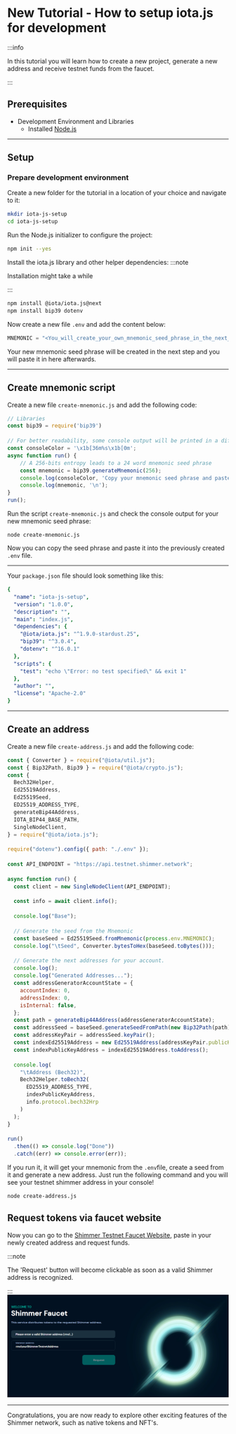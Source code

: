 # New Tutorial - How to setup iota.js for development

:::info

In this tutorial you will learn how to create a new project, generate a new address and receive testnet funds from the faucet.

:::


## Prerequisites

- Development Environment and Libraries
  - Installed [Node.js](https://nodejs.org/en/)

***

## Setup

### Prepare development environment

Create a new folder for the tutorial in a location of your choice and navigate to it:

```bash
mkdir iota-js-setup
cd iota-js-setup
```

Run the Node.js initializer to configure the project:

```bash
npm init --yes
```


Install the iota.js library and other helper dependencies:
:::note

Installation might take a while

:::
```bash
npm install @iota/iota.js@next
npm install bip39 dotenv
```


Now create a new file `.env` and add the content below:

```javascript
MNEMONIC = "<You_will_create_your_own_mnemonic_seed_phrase_in_the_next_step_and_paste_it_in_here>"
```

Your new mnemonic seed phrase will be created in the next step and you will paste it in here afterwards.

***


## Create mnemonic script

Create a new file `create-mnemonic.js` and add the following code:

```javascript
// Libraries
const bip39 = require('bip39')
 
// For better readability, some console output will be printed in a different color
const consoleColor = '\x1b[36m%s\x1b[0m';
async function run() {
	// A 256-bits entropy leads to a 24 word mnemonic seed phrase
	const mnemonic = bip39.generateMnemonic(256);
	console.log(consoleColor, 'Copy your mnemonic seed phrase and paste it into the .env file:');
	console.log(mnemonic, '\n');
}
run();
```

Run the script `create-mnemonic.js` and check the console output for your new mnemonic seed phrase:
```console
node create-mnemonic.js
```
Now you can copy the seed phrase and paste it into the previously created `.env` file.

***

Your `package.json` file should look something like this:

```yaml
{
  "name": "iota-js-setup",
  "version": "1.0.0",
  "description": "",
  "main": "index.js",
  "dependencies": {
    "@iota/iota.js": "^1.9.0-stardust.25",
    "bip39": "^3.0.4",
    "dotenv": "^16.0.1"
  },
  "scripts": {
    "test": "echo \"Error: no test specified\" && exit 1"
  },
  "author": "",
  "license": "Apache-2.0"
}
```
***


## Create an address

Create a new file `create-address.js` and add the following code:


```javascript
const { Converter } = require("@iota/util.js");
const { Bip32Path, Bip39 } = require("@iota/crypto.js");
const {
  Bech32Helper,
  Ed25519Address,
  Ed25519Seed,
  ED25519_ADDRESS_TYPE,
  generateBip44Address,
  IOTA_BIP44_BASE_PATH,
  SingleNodeClient,
} = require("@iota/iota.js");

require("dotenv").config({ path: "./.env" });

const API_ENDPOINT = "https://api.testnet.shimmer.network";

async function run() {
  const client = new SingleNodeClient(API_ENDPOINT);

  const info = await client.info();

  console.log("Base");

  // Generate the seed from the Mnemonic
  const baseSeed = Ed25519Seed.fromMnemonic(process.env.MNEMONIC);
  console.log("\tSeed", Converter.bytesToHex(baseSeed.toBytes()));

  // Generate the next addresses for your account.
  console.log();
  console.log("Generated Addresses...");
  const addressGeneratorAccountState = {
    accountIndex: 0,
    addressIndex: 0,
    isInternal: false,
  };
  const path = generateBip44Address(addressGeneratorAccountState);
  const addressSeed = baseSeed.generateSeedFromPath(new Bip32Path(path));
  const addressKeyPair = addressSeed.keyPair();
  const indexEd25519Address = new Ed25519Address(addressKeyPair.publicKey);
  const indexPublicKeyAddress = indexEd25519Address.toAddress();

  console.log(
    "\tAddress (Bech32)",
    Bech32Helper.toBech32(
      ED25519_ADDRESS_TYPE,
      indexPublicKeyAddress,
      info.protocol.bech32Hrp
    )
  );
}

run()
  .then(() => console.log("Done"))
  .catch((err) => console.error(err));

```

If you run it, it will get your mnemonic from the `.env`file, create a seed from it and generate a new address. Just run the following command and you will see your testnet shimmer address in your console!

```bash
node create-address.js
```

## Request tokens via faucet website

Now you can go to the [Shimmer Testnet Faucet Website](https://faucet.testnet.shimmer.network/), paste in your newly created address and request funds.

:::note

The 'Request' button will become clickable as soon as a valid Shimmer address is recognized.

:::
![Shimmer Testnet Faucet](./images/shimmer-testnet-faucet.png)

***

Congratulations, you are now ready to explore other exciting features of the Shimmer network, such as native tokens and NFT's.
